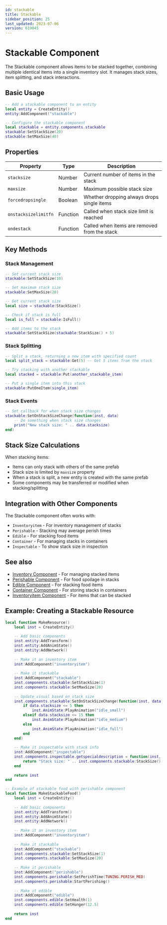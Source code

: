 ```yaml
---
id: stackable
title: Stackable
sidebar_position: 25
last_updated: 2023-07-06
version: 619045
---
```


# Stackable Component

The Stackable component allows items to be stacked together, combining multiple identical items into a single inventory slot. It manages stack sizes, item splitting, and stack interactions.

## Basic Usage

```lua
-- Add a stackable component to an entity
local entity = CreateEntity()
entity:AddComponent("stackable")

-- Configure the stackable component
local stackable = entity.components.stackable
stackable:SetStackSize(20)
stackable:SetMaxSize(40)
```

## Properties

| Property | Type | Description |
|----------|------|-------------|
| `stacksize` | Number | Current number of items in the stack |
| `maxsize` | Number | Maximum possible stack size |
| `forcedropsingle` | Boolean | Whether dropping always drops single items |
| `onstacksizelimitfn` | Function | Called when stack size limit is reached |
| `ondestack` | Function | Called when items are removed from the stack |

## Key Methods

### Stack Management

```lua
-- Set current stack size
stackable:SetStackSize(10)

-- Set maximum stack size
stackable:SetMaxSize(20)

-- Get current stack size
local size = stackable:StackSize()

-- Check if stack is full
local is_full = stackable:IsFull()

-- Add items to the stack
stackable:SetStackSize(stackable:StackSize() + 5)
```

### Stack Splitting

```lua
-- Split a stack, returning a new item with specified count
local split_stack = stackable:Get(5) -- Get 5 items from the stack

-- Try stacking with another stackable
local stacked = stackable:Put(another_stackable_item)

-- Put a single item into this stack
stackable:PutOneItem(single_item)
```

### Stack Events

```lua
-- Set callback for when stack size changes
stackable:SetOnStackSizeChange(function(inst, data)
    -- Do something when stack size changes
    print("New stack size: " .. data.stacksize)
end)
```

## Stack Size Calculations

When stacking items:

- Items can only stack with others of the same prefab
- Stack size is limited by `maxsize` property
- When a stack is split, a new entity is created with the same prefab
- Some components may be transferred or modified when stacking/splitting

## Integration with Other Components

The Stackable component often works with:

- `Inventoryitem` - For inventory management of stacks
- `Perishable` - Stacking may average perish times
- `Edible` - For stacking food items
- `Container` - For managing stacks in containers
- `Inspectable` - To show stack size in inspection

## See also

- [Inventory Component](inventory.md) - For managing stacked items
- [Perishable Component](perishable.md) - For food spoilage in stacks
- [Edible Component](edible.md) - For stacking food items
- [Container Component](container.md) - For storing stacks in containers
- [Inventoryitem Component](other-components.md) - For items that can be stacked

## Example: Creating a Stackable Resource

```lua
local function MakeResource()
    local inst = CreateEntity()
    
    -- Add basic components
    inst.entity:AddTransform()
    inst.entity:AddAnimState()
    inst.entity:AddNetwork()
    
    -- Make it an inventory item
    inst:AddComponent("inventoryitem")
    
    -- Make it stackable
    inst:AddComponent("stackable")
    inst.components.stackable:SetStackSize(1)
    inst.components.stackable:SetMaxSize(20)
    
    -- Update visual based on stack size
    inst.components.stackable:SetOnStackSizeChange(function(inst, data)
        if data.stacksize <= 5 then
            inst.AnimState:PlayAnimation("idle_small")
        elseif data.stacksize <= 15 then
            inst.AnimState:PlayAnimation("idle_medium")
        else
            inst.AnimState:PlayAnimation("idle_full")
        end
    end)
    
    -- Make it inspectable with stack info
    inst:AddComponent("inspectable")
    inst.components.inspectable.getspecialdescription = function(inst, viewer)
        return "Stack size: " .. inst.components.stackable:StackSize()
    end
    
    return inst
end

-- Example of stackable food with perishable component
local function MakeStackableFood()
    local inst = CreateEntity()
    
    -- Add basic components
    inst.entity:AddTransform()
    inst.entity:AddAnimState()
    inst.entity:AddNetwork()
    
    -- Make it an inventory item
    inst:AddComponent("inventoryitem")
    
    -- Make it stackable
    inst:AddComponent("stackable")
    inst.components.stackable:SetStackSize(1)
    inst.components.stackable:SetMaxSize(20)
    
    -- Make it perishable
    inst:AddComponent("perishable")
    inst.components.perishable:SetPerishTime(TUNING.PERISH_MED)
    inst.components.perishable:StartPerishing()
    
    -- Make it edible
    inst:AddComponent("edible")
    inst.components.edible:SetHealth(1)
    inst.components.edible:SetHunger(12.5)
    
    return inst
end
``` 
